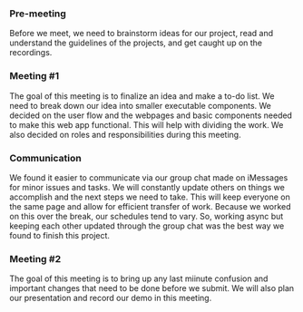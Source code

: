 ### Pre-meeting
Before we meet, we need to brainstorm ideas for our project, read and understand the guidelines of the projects, and get caught up on the recordings.

### Meeting #1
The goal of this meeting is to finalize an idea and make a to-do list. We need to break down our idea into smaller executable components. We decided on the user flow and the webpages and basic components needed to make this web app functional. This will help with dividing the work. We also decided on roles and responsibilities during this meeting.

### Communication
We found it easier to communicate via our group chat made on iMessages for minor issues and tasks. We will constantly update others on things we accomplish and the next steps we need to take. This will keep everyone on the same page and allow for efficient transfer of work. Because we worked on this over the break, our schedules tend to vary. So, working async but keeping each other updated through the group chat was the best way we found to finish this project.

### Meeting #2
The goal of this meeting is to bring up any last miinute confusion and important changes that need to be done before we submit. We will also plan our presentation and record our demo in this meeting.
